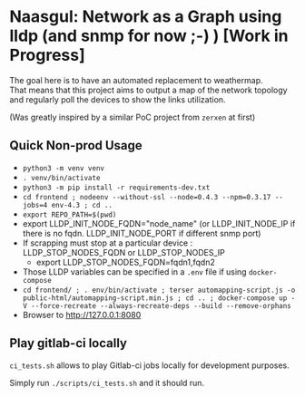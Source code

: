 # Naasgul: Network as a Graph using lldp (and snmp for now ;-) ) [Work in Progress]

The goal here is to have an automated replacement to weathermap.  
That means that this project aims to output a map of the network topology and regularly poll the devices to show the links utilization.

(Was greatly inspired by a similar PoC project from `zerxen` at first)

## Quick Non-prod Usage

- `python3 -m venv venv`
- `. venv/bin/activate`
- `python3 -m pip install -r requirements-dev.txt`
- `cd frontend ; nodeenv --without-ssl --node=0.4.3 --npm=0.3.17 --jobs=4 env-4.3 ; cd ..`
- `export REPO_PATH=$(pwd)`
- export LLDP_INIT_NODE_FQDN="node_name" (or LLDP_INIT_NODE_IP if there is no fqdn. LLDP_INIT_NODE_PORT if different snmp port)
- If scrapping must stop at a particular device : LLDP_STOP_NODES_FQDN or LLDP_STOP_NODES_IP
  - export LLDP_STOP_NODES_FQDN=fqdn1,fqdn2
- Those LLDP variables can be specified in a `.env` file if using `docker-compose`
- `cd frontend/ ; . env/bin/activate ; terser automapping-script.js -o public-html/automapping-script.min.js ; cd .. ; docker-compose up -V --force-recreate --always-recreate-deps --build --remove-orphans`
- Browser to http://127.0.0.1:8080

## Play gitlab-ci locally

`ci_tests.sh` allows to play Gitlab-ci jobs locally for development purposes.

Simply run `./scripts/ci_tests.sh` and it should run.
